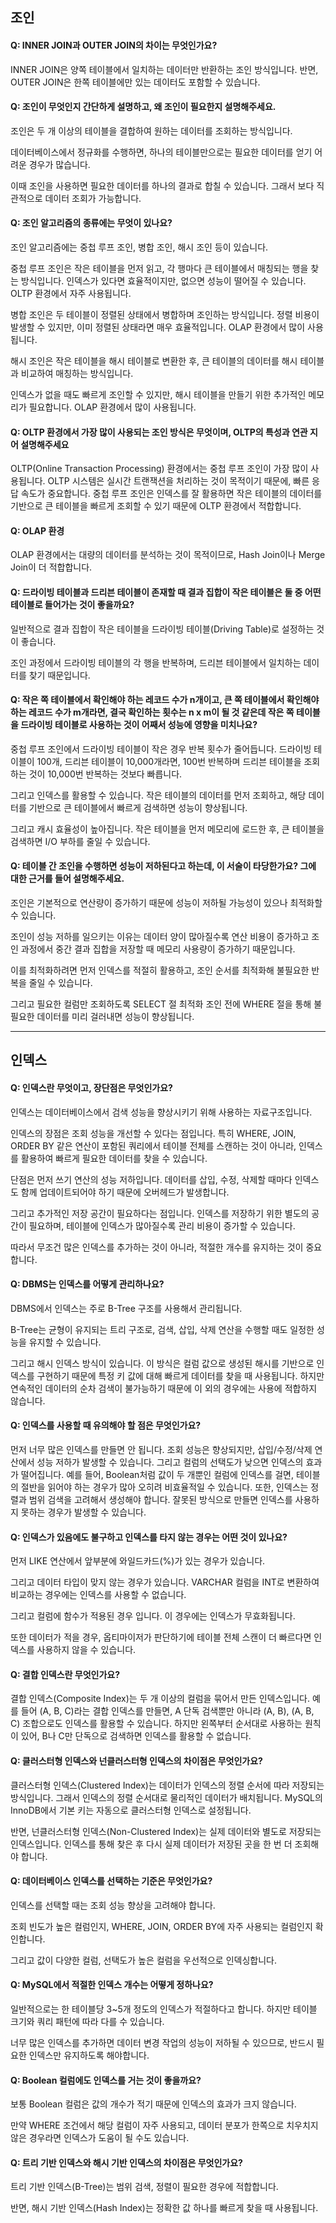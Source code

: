 ## 조인

#### Q: INNER JOIN과 OUTER JOIN의 차이는 무엇인가요?
INNER JOIN은 양쪽 테이블에서 일치하는 데이터만 반환하는 조인 방식입니다. 반면, OUTER JOIN은 한쪽 테이블에만 있는 데이터도 포함할 수 있습니다. 

 

#### Q: 조인이 무엇인지 간단하게 설명하고, 왜 조인이 필요한지 설명해주세요.
조인은 두 개 이상의 테이블을 결합하여 원하는 데이터를 조회하는 방식입니다.

데이터베이스에서 정규화를 수행하면, 하나의 테이블만으로는 필요한 데이터를 얻기 어려운 경우가 많습니다.

이때 조인을 사용하면 필요한 데이터를 하나의 결과로 합칠 수 있습니다. 그래서 보다 직관적으로 데이터 조회가 가능합니다.

#### Q: 조인 알고리즘의 종류에는 무엇이 있나요?
조인 알고리즘에는 중첩 루프 조인, 병합 조인, 해시 조인 등이 있습니다.

중첩 루프 조인은 작은 테이블을 먼저 읽고, 각 행마다 큰 테이블에서 매칭되는 행을 찾는 방식입니다. 인덱스가 있다면 효율적이지만, 없으면 성능이 떨어질 수 있습니다. OLTP 환경에서 자주 사용됩니다.

병합 조인은 두 테이블이 정렬된 상태에서 병합하며 조인하는 방식입니다. 정렬 비용이 발생할 수 있지만, 이미 정렬된 상태라면 매우 효율적입니다. OLAP 환경에서 많이 사용됩니다.

해시 조인은 작은 테이블을 해시 테이블로 변환한 후, 큰 테이블의 데이터를 해시 테이블과 비교하여 매칭하는 방식입니다.

인덱스가 없을 때도 빠르게 조인할 수 있지만, 해시 테이블을 만들기 위한 추가적인 메모리가 필요합니다. OLAP 환경에서 많이 사용됩니다.

#### Q: OLTP 환경에서 가장 많이 사용되는 조인 방식은 무엇이며, OLTP의 특성과 연관 지어 설명해주세요
OLTP(Online Transaction Processing) 환경에서는 중첩 루프 조인이 가장 많이 사용됩니다.  OLTP 시스템은 실시간 트랜잭션을 처리하는 것이 목적이기 때문에, 빠른 응답 속도가 중요합니다. 중첩 루프 조인은 인덱스를 잘 활용하면 작은 테이블의 데이터를 기반으로 큰 테이블을 빠르게 조회할 수 있기 때문에 OLTP 환경에서 적합합니다.

#### Q: OLAP 환경
OLAP 환경에서는 대량의 데이터를 분석하는 것이 목적이므로, Hash Join이나 Merge Join이 더 적합합니다.

 

#### Q: 드라이빙 테이블과 드리븐 테이블이 존재할 때 결과 집합이 작은 테이블은 둘 중 어떤 테이블로 들어가는 것이 좋을까요?
일반적으로 결과 집합이 작은 테이블을 드라이빙 테이블(Driving Table)로 설정하는 것이 좋습니다.

조인 과정에서 드라이빙 테이블의 각 행을 반복하며, 드리븐 테이블에서 일치하는 데이터를 찾기 때문입니다.

 

#### Q: 작은 쪽 테이블에서 확인해야 하는 레코드 수가 n개이고, 큰 쪽 테이블에서 확인해야 하는 레코드 수가 m개라면, 결국 확인하는 횟수는 n x m이 될 것 같은데 작은 쪽 테이블을 드라이빙 테이블로 사용하는 것이 어째서 성능에 영향을 미치나요?
중첩 루프 조인에서 드라이빙 테이블이 작은 경우 반복 횟수가 줄어듭니다. 드라이빙 테이블이 100개, 드리븐 테이블이 10,000개라면, 100번 반복하며 드리븐 테이블을 조회하는 것이 10,000번 반복하는 것보다 빠릅니다.

그리고 인덱스를 활용할 수 있습니다. 작은 테이블의 데이터를 먼저 조회하고, 해당 데이터를 기반으로 큰 테이블에서 빠르게 검색하면 성능이 향상됩니다.

그리고 캐시 효율성이 높아집니다. 작은 테이블을 먼저 메모리에 로드한 후, 큰 테이블을 검색하면 I/O 부하를 줄일 수 있습니다.

#### Q: 테이블 간 조인을 수행하면 성능이 저하된다고 하는데, 이 서술이 타당한가요? 그에 대한 근거를 들어 설명해주세요.
조인은 기본적으로 연산량이 증가하기 때문에 성능이 저하될 가능성이 있으나 최적화할 수 있습니다.

조인이 성능 저하를 일으키는 이유는 데이터 양이 많아질수록 연산 비용이 증가하고 조인 과정에서 중간 결과 집합을 저장할 때 메모리 사용량이 증가하기 때문입니다.

이를 최적화하려면 먼저 인덱스를 적절히 활용하고, 조인 순서를 최적화해 불필요한 반복을 줄일 수 있습니다.

그리고 필요한 컬럼만 조회하도록 SELECT 절 최적화 조인 전에 WHERE 절을 통해 불필요한 데이터를 미리 걸러내면 성능이 향상됩니다.

***

## 인덱스

#### Q: 인덱스란 무엇이고, 장단점은 무엇인가요?
인덱스는 데이터베이스에서 검색 성능을 향상시키기 위해 사용하는 자료구조입니다. 

인덱스의 장점은 조회 성능을 개선할 수 있다는 점입니다. 특히 WHERE, JOIN, ORDER BY 같은 연산이 포함된 쿼리에서 테이블 전체를 스캔하는 것이 아니라, 인덱스를 활용하여 빠르게 필요한 데이터를 찾을 수 있습니다.

단점은 먼저 쓰기 연산의 성능 저하입니다. 데이터를 삽입, 수정, 삭제할 때마다 인덱스도 함께 업데이트되어야 하기 때문에 오버헤드가 발생합니다.

그리고 추가적인 저장 공간이 필요하다는 점입니다. 인덱스를 저장하기 위한 별도의 공간이 필요하며, 테이블에 인덱스가 많아질수록 관리 비용이 증가할 수 있습니다.

따라서 무조건 많은 인덱스를 추가하는 것이 아니라, 적절한 개수를 유지하는 것이 중요합니다.

 

#### Q: DBMS는 인덱스를 어떻게 관리하나요?
DBMS에서 인덱스는 주로 B-Tree 구조를 사용해서 관리됩니다.

B-Tree는 균형이 유지되는 트리 구조로, 검색, 삽입, 삭제 연산을 수행할 때도 일정한 성능을 유지할 수 있습니다. 

그리고 해시 인덱스 방식이 있습니다. 이 방식은 컬럼 값으로 생성된 해시를 기반으로 인덱스를 구현하기 때문에 특정 키 값에 대해 빠르게 데이터를 찾을 때 사용됩니다. 하지만 연속적인 데이터의 순차 검색이 불가능하기 때문에 이 외의 경우에는 사용에 적합하지 않습니다.

 

#### Q: 인덱스를 사용할 때 유의해야 할 점은 무엇인가요?
먼저 너무 많은 인덱스를 만들면 안 됩니다. 조회 성능은 향상되지만, 삽입/수정/삭제 연산에서 성능 저하가 발생할 수 있습니다.
그리고 컬럼의 선택도가 낮으면 인덱스의 효과가 떨어집니다. 예를 들어, Boolean처럼 값이 두 개뿐인 컬럼에 인덱스를 걸면, 테이블의 절반을 읽어야 하는 경우가 많아 오히려 비효율적일 수 있습니다.
또한, 인덱스는 정렬과 범위 검색을 고려해서 생성해야 합니다. 잘못된 방식으로 만들면 인덱스를 사용하지 못하는 경우가 발생할 수 있습니다.

 

#### Q: 인덱스가 있음에도 불구하고 인덱스를 타지 않는 경우는 어떤 것이 있나요?
먼저 LIKE 연산에서 앞부분에 와일드카드(%)가 있는 경우가 있습니다. 

그리고 데이터 타입이 맞지 않는 경우가 있습니다. VARCHAR 컬럼을 INT로 변환하여 비교하는 경우에는 인덱스를 사용할 수 없습니다.

그리고 컬럼에 함수가 적용된 경우 입니다. 이 경우에는 인덱스가 무효화됩니다.

또한 데이터가 적을 경우, 옵티마이저가 판단하기에 테이블 전체 스캔이 더 빠르다면 인덱스를 사용하지 않을 수 있습니다.

 

#### Q: 결합 인덱스란 무엇인가요?
결합 인덱스(Composite Index)는 두 개 이상의 컬럼을 묶어서 만든 인덱스입니다. 예를 들어 (A, B, C)라는 결합 인덱스를 만들면, A 단독 검색뿐만 아니라 (A, B), (A, B, C) 조합으로도 인덱스를 활용할 수 있습니다. 하지만 왼쪽부터 순서대로 사용하는 원칙이 있어, B나 C만 단독으로 검색하면 인덱스를 활용할 수 없습니다. 

#### Q: 클러스터형 인덱스와 넌클러스터형 인덱스의 차이점은 무엇인가요?
클러스터형 인덱스(Clustered Index)는 데이터가 인덱스의 정렬 순서에 따라 저장되는 방식입니다. 그래서 인덱스의 정렬 순서대로 물리적인 데이터가 배치됩니다. MySQL의 InnoDB에서 기본 키는 자동으로 클러스터형 인덱스로 설정됩니다.

반면, 넌클러스터형 인덱스(Non-Clustered Index)는 실제 데이터와 별도로 저장되는 인덱스입니다. 인덱스를 통해 찾은 후 다시 실제 데이터가 저장된 곳을 한 번 더 조회해야 합니다.

 

#### Q: 데이터베이스 인덱스를 선택하는 기준은 무엇인가요?
인덱스를 선택할 때는 조회 성능 향상을 고려해야 합니다.

조회 빈도가 높은 컬럼인지, WHERE, JOIN, ORDER BY에 자주 사용되는 컬럼인지 확인합니다.

그리고 값이 다양한 컬럼, 선택도가 높은 컬럼을 우선적으로 인덱싱합니다.

#### Q: MySQL에서 적절한 인덱스 개수는 어떻게 정하나요?
일반적으로는 한 테이블당 3~5개 정도의 인덱스가 적절하다고 합니다. 하지만 테이블 크기와 쿼리 패턴에 따라 다를 수 있습니다.

너무 많은 인덱스를 추가하면 데이터 변경 작업의 성능이 저하될 수 있으므로, 반드시 필요한 인덱스만 유지하도록 해야합니다.

 

#### Q: Boolean 컬럼에도 인덱스를 거는 것이 좋을까요?
보통 Boolean 컬럼은 값의 개수가 적기 때문에 인덱스의 효과가 크지 않습니다.

만약 WHERE 조건에서 해당 컬럼이 자주 사용되고, 데이터 분포가 한쪽으로 치우치지 않은 경우라면 인덱스가 도움이 될 수도 있습니다.

 

#### Q: 트리 기반 인덱스와 해시 기반 인덱스의 차이점은 무엇인가요?
트리 기반 인덱스(B-Tree)는 범위 검색, 정렬이 필요한 경우에 적합합니다.

반면, 해시 기반 인덱스(Hash Index)는 정확한 값 하나를 빠르게 찾을 때 사용됩니다. 
